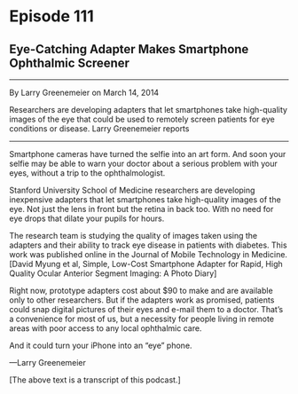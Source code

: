 # Episode 111

## Eye-Catching Adapter Makes Smartphone Ophthalmic Screener

---

By Larry Greenemeier on March 14, 2014

Researchers are developing adapters that let smartphones take high-quality images of the eye that could be used to remotely screen patients for eye conditions or disease. Larry Greenemeier reports

---

Smartphone cameras have turned the selfie into an art form. And soon your selfie may be able to warn your doctor about a serious problem with your eyes, without a trip to the ophthalmologist.

Stanford University School of Medicine researchers are developing inexpensive adapters that let smartphones take high-quality images of the eye. Not just the lens in front but the retina in back too. With no need for eye drops that dilate your pupils for hours.

The research team is studying the quality of images taken using the adapters and their ability to track eye disease in patients with diabetes. This work was published online in the Journal of Mobile Technology in Medicine. [David Myung et al, Simple, Low-Cost Smartphone Adapter for Rapid, High Quality Ocular Anterior Segment Imaging: A Photo Diary]

Right now, prototype adapters cost about $90 to make and are available only to other researchers. But if the adapters work as promised, patients could snap digital pictures of their eyes and e-mail them to a doctor. That’s a convenience for most of us, but a necessity for people living in remote areas with poor access to any local ophthalmic care.

And it could turn your iPhone into an “eye” phone.

—Larry Greenemeier

[The above text is a transcript of this podcast.]

